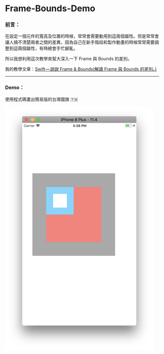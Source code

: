 # Frame-Bounds-Demo



### 前言：

在設定一個元件的寬高及位置的時候，常常會需要動用到這兩個屬性。但是常常會讓人搞不清楚兩者之間的差異，因為自己在新手階段和製作動畫的時候常常需要調整到這兩個屬性，有時總會手忙腳亂。

所以我想利用這次教學來幫大深入一下 Frame 與 Bounds 的差別。



我的教學文章：[Swift — 說說 Frame & Bounds(解讀 Frame 與 Bounds 的差別。)](https://medium.com/@JJeremy.XUE/swift-%E8%AA%AA%E8%AA%AA-frame-bounds-ba9bc3fcad1c)



---

### Demo：



使用程式碼畫出簡易版的台灣國旗 🇹🇼

![image](https://github.com/JeremyXue77/Frame-Bounds-Demo/blob/master/National%20Flag%20(Taiwan).png)



